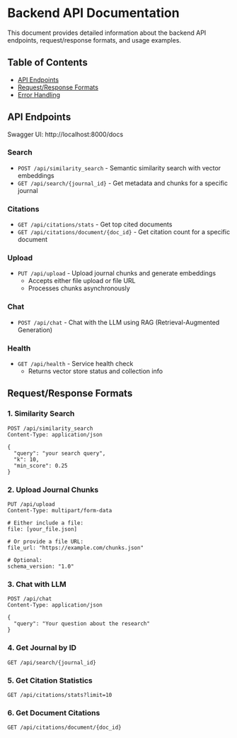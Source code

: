 # Backend API Documentation

This document provides detailed information about the backend API endpoints, request/response formats, and usage examples.

## Table of Contents
- [API Endpoints](#api-endpoints)
- [Request/Response Formats](#requestresponse-formats)
- [Error Handling](#error-handling)

## API Endpoints

Swagger UI: http://localhost:8000/docs
### Search

- `POST /api/similarity_search` - Semantic similarity search with vector embeddings
- `GET /api/search/{journal_id}` - Get metadata and chunks for a specific journal

### Citations
- `GET /api/citations/stats` - Get top cited documents
- `GET /api/citations/document/{doc_id}` - Get citation count for a specific document

### Upload
- `PUT /api/upload` - Upload journal chunks and generate embeddings
  - Accepts either file upload or file URL
  - Processes chunks asynchronously

### Chat
- `POST /api/chat` - Chat with the LLM using RAG (Retrieval-Augmented Generation)

### Health
- `GET /api/health` - Service health check
  - Returns vector store status and collection info



## Request/Response Formats

### 1. Similarity Search
```http
POST /api/similarity_search
Content-Type: application/json

{
  "query": "your search query",
  "k": 10,
  "min_score": 0.25
}
```

### 2. Upload Journal Chunks
```http
PUT /api/upload
Content-Type: multipart/form-data

# Either include a file:
file: [your_file.json]

# Or provide a file URL:
file_url: "https://example.com/chunks.json"

# Optional:
schema_version: "1.0"
```

### 3. Chat with LLM
```http
POST /api/chat
Content-Type: application/json

{
  "query": "Your question about the research"
}
```

### 4. Get Journal by ID
```http
GET /api/search/{journal_id}
```

### 5. Get Citation Statistics
```http
GET /api/citations/stats?limit=10
```

### 6. Get Document Citations
```http
GET /api/citations/document/{doc_id}
```








